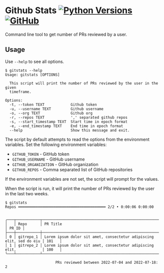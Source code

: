 # Github Stats [![Python Versions](https://img.shields.io/badge/python-3.8+-blue.svg)](https://www.python.org/downloads/) [![GitHub](https://img.shields.io/github/license/saiyalamarty/gitstats.svg)](https://github.com/saiyalamarty/gitstats/blob/develop/LICENSE)

Command line tool to get number of PRs reviewed by a user.

## Usage
Use `--help` to see all options.
```
$ gitstats --help
Usage: gitstats [OPTIONS]

  This script will print the number of PRs reviewed by the user in the given
  timeframe.

Options:
  -t, --token TEXT            Github token
  -u, --username TEXT         Github username
  -o, --org TEXT              Github org
  -r, --repos TEXT            ',' separated github repos
  -s, --start_timestamp TEXT  Start time in epoch format
  -e, --end_timestamp TEXT    End time in epoch format
  --help                      Show this message and exit.
```

The script by default attempts to read the options from the environment variables. Set the following environment variables:

* `GITHUB_TOKEN` - GitHub token
* `GITHUB_USERNAME` - GitHub username
* `GITHUB_ORGANIZATION` - GitHub organization
* `GITHUB_REPOS` - Comma separated list of GitHub repositories

If the environment variables are not set, the script will prompt for the values.

When the script is run, it will print the number of PRs reviewed by the user in the last two weeks.

```
$ gitstats
Repos ━━━━━━━━━━━━━━━━━━━━━━━━━━━━━━━━━━━━━━━━ 2/2 • 0:00:06 0:00:00


╭───┬───────────┬─────────────────────────────────────────────────────────────────────┬───────╮
│   │ Repo      │ PR Title                                                            │ PR ID │
├───┼───────────┼─────────────────────────────────────────────────────────────────────┼───────┤
│ 0 │ gitrepo_1 │ Lorem ipsum dolor sit amet, consectetur adipiscing elit, sed do eiu │ 101   │
│ 1 │ gitrepo_2 │ Lorem ipsum dolor sit amet, consectetur adipiscing elit,            │ 100   │
╰───┴───────────┴─────────────────────────────────────────────────────────────────────┴───────╯

                       PRs reviewed between 2022-07-04 and 2022-07-18: 2


```
